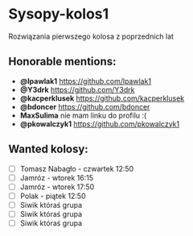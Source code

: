 # Sysopy-kolos1
Rozwiązania pierwszego kolosa z poprzednich lat

## Honorable mentions:
- **@lpawlak1** https://github.com/lpawlak1
- **@Y3drk** https://github.com/Y3drk
- **@kacperklusek** https://github.com/kacperklusek
- **@bdoncer** https://github.com/bdoncer
- **MaxSulima** nie mam linku do profilu :(
- **@pkowalczyk1** https://github.com/pkowalczyk1


## Wanted kolosy:
- [ ] Tomasz Nabagło - czwartek 12:50
- [ ] Jamróz - wtorek 16:15
- [ ] Jamróz - wtorek 17:50
- [ ] Polak - piątek 12:50
- [ ] Siwik któraś grupa
- [ ] Siwik któraś grupa
- [ ] Siwik któraś grupa
